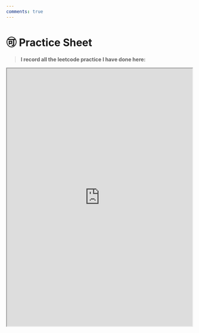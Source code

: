 ```yaml
---
comments: true
---
```

# **:accept: Practice Sheet**

>**I record all the leetcode practice I have done here:**

<iframe width="100%" height="700" src="https://docs.google.com/spreadsheets/d/1qjvmZuL7JQvQuXHr94Cs5Y9Ssi2T233B/edit?usp=sharing&ouid=110152388408922065147&rtpof=true&sd=true"></iframe>

